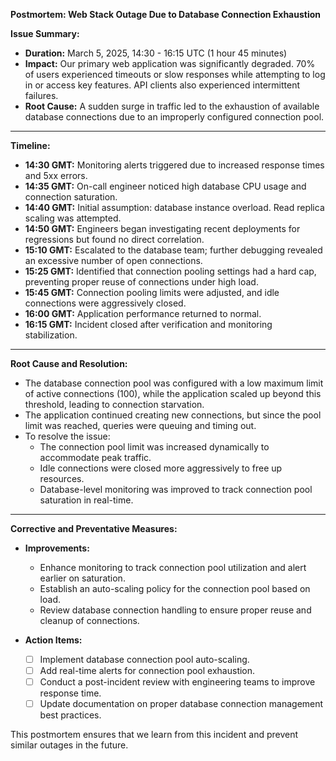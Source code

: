**Postmortem: Web Stack Outage Due to Database Connection Exhaustion**

**Issue Summary:**  
- **Duration:** March 5, 2025, 14:30 - 16:15 UTC (1 hour 45 minutes)  
- **Impact:** Our primary web application was significantly degraded. 70% of users experienced timeouts or slow responses while attempting to log in or access key features. API clients also experienced intermittent failures.  
- **Root Cause:** A sudden surge in traffic led to the exhaustion of available database connections due to an improperly configured connection pool.

---

**Timeline:**  
- **14:30 GMT:** Monitoring alerts triggered due to increased response times and 5xx errors.  
- **14:35 GMT:** On-call engineer noticed high database CPU usage and connection saturation.  
- **14:40 GMT:** Initial assumption: database instance overload. Read replica scaling was attempted.  
- **14:50 GMT:** Engineers began investigating recent deployments for regressions but found no direct correlation.  
- **15:10 GMT:** Escalated to the database team; further debugging revealed an excessive number of open connections.  
- **15:25 GMT:** Identified that connection pooling settings had a hard cap, preventing proper reuse of connections under high load.  
- **15:45 GMT:** Connection pooling limits were adjusted, and idle connections were aggressively closed.  
- **16:00 GMT:** Application performance returned to normal.  
- **16:15 GMT:** Incident closed after verification and monitoring stabilization.  

---

**Root Cause and Resolution:**  
- The database connection pool was configured with a low maximum limit of active connections (100), while the application scaled up beyond this threshold, leading to connection starvation.  
- The application continued creating new connections, but since the pool limit was reached, queries were queuing and timing out.  
- To resolve the issue:
  - The connection pool limit was increased dynamically to accommodate peak traffic.
  - Idle connections were closed more aggressively to free up resources.
  - Database-level monitoring was improved to track connection pool saturation in real-time.  

---

**Corrective and Preventative Measures:**  
- **Improvements:**
  - Enhance monitoring to track connection pool utilization and alert earlier on saturation.
  - Establish an auto-scaling policy for the connection pool based on load.
  - Review database connection handling to ensure proper reuse and cleanup of connections.  

- **Action Items:**
  - [ ] Implement database connection pool auto-scaling.
  - [ ] Add real-time alerts for connection pool exhaustion.
  - [ ] Conduct a post-incident review with engineering teams to improve response time.
  - [ ] Update documentation on proper database connection management best practices.
  
This postmortem ensures that we learn from this incident and prevent similar outages in the future.

